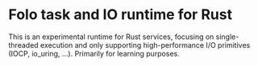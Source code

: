 # Folo task and IO runtime for Rust

This is an experimental runtime for Rust services, focusing on single-threaded execution and only
supporting high-performance I/O primitives (IOCP, io_uring, ...). Primarily for learning purposes.
